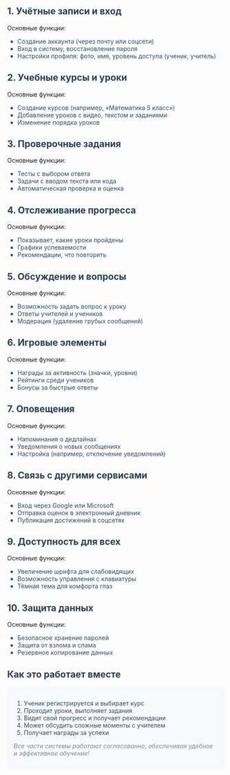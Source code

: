 
<h2 style="color: #2c3e50;">1. Учётные записи и вход</h2>
Основные функции:

<ul style="color: #34495e; list-style-type: square;"> <li>Создание аккаунта (через почту или соцсети)</li> <li>Вход в систему, восстановление пароля</li> <li>Настройки профиля: фото, имя, уровень доступа (ученик, учитель)</li> </ul>
<h2 style="color: #2c3e50;">2. Учебные курсы и уроки</h2>
Основные функции:

<ul style="color: #34495e; list-style-type: square;"> <li>Создание курсов (например, «Математика 5 класс»)</li> <li>Добавление уроков с видео, текстом и заданиями</li> <li>Изменение порядка уроков</li> </ul>
<h2 style="color: #2c3e50;">3. Проверочные задания</h2>
Основные функции:

<ul style="color: #34495e; list-style-type: square;"> <li>Тесты с выбором ответа</li> <li>Задачи с вводом текста или кода</li> <li>Автоматическая проверка и оценка</li> </ul>
<h2 style="color: #2c3e50;">4. Отслеживание прогресса</h2>
Основные функции:

<ul style="color: #34495e; list-style-type: square;"> <li>Показывает, какие уроки пройдены</li> <li>Графики успеваемости</li> <li>Рекомендации, что повторить</li> </ul>
<h2 style="color: #2c3e50;">5. Обсуждение и вопросы</h2>
Основные функции:

<ul style="color: #34495e; list-style-type: square;"> <li>Возможность задать вопрос к уроку</li> <li>Ответы учителей и учеников</li> <li>Модерация (удаление грубых сообщений)</li> </ul>
<h2 style="color: #2c3e50;">6. Игровые элементы</h2>
Основные функции:

<ul style="color: #34495e; list-style-type: square;"> <li>Награды за активность (значки, уровни)</li> <li>Рейтинги среди учеников</li> <li>Бонусы за быстрые ответы</li> </ul>
<h2 style="color: #2c3e50;">7. Оповещения</h2>
Основные функции:

<ul style="color: #34495e; list-style-type: square;"> <li>Напоминания о дедлайнах</li> <li>Уведомления о новых сообщениях</li> <li>Настройка (например, отключение уведомлений)</li> </ul>
<h2 style="color: #2c3e50;">8. Связь с другими сервисами</h2>
Основные функции:

<ul style="color: #34495e; list-style-type: square;"> <li>Вход через Google или Microsoft</li> <li>Отправка оценок в электронный дневник</li> <li>Публикация достижений в соцсетях</li> </ul>
<h2 style="color: #2c3e50;">9. Доступность для всех</h2>
Основные функции:

<ul style="color: #34495e; list-style-type: square;"> <li>Увеличение шрифта для слабовидящих</li> <li>Возможность управления с клавиатуры</li> <li>Тёмная тема для комфорта глаз</li> </ul>
<h2 style="color: #2c3e50;">10. Защита данных</h2>
Основные функции:

<ul style="color: #34495e; list-style-type: square;"> <li>Безопасное хранение паролей</li> <li>Защита от взлома и спама</li> <li>Резервное копирование данных</li> </ul>
<h2 style="color: #2c3e50;">Как это работает вместе</h2>
<div style="background-color: #f8f9fa; padding: 15px; border-radius: 5px;"> <ol style="color: #34495e;"> <li>Ученик регистрируется и выбирает курс</li> <li>Проходит уроки, выполняет задания</li> <li>Видит свой прогресс и получает рекомендации</li> <li>Может обсудить сложные моменты с учителем</li> <li>Получает награды за успехи</li> </ol> <p style="color: #7f8c8d; font-style: italic;">Все части системы работают согласованно, обеспечивая удобное и эффективное обучение!</p> </div>
